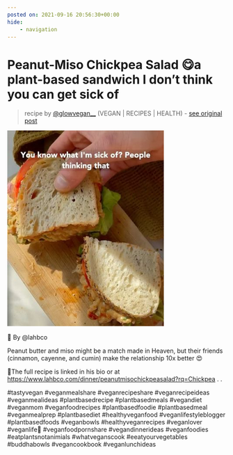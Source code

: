 ```yaml
---
posted on: 2021-09-16 20:56:30+00:00
hide:
    - navigation
---
```


# Peanut-Miso Chickpea Salad 😋a plant-based sandwich I don’t think you can get sick of 

> recipe by [@glowvegan__](https://www.instagram.com/glowvegan__/) 
(VEGAN | RECIPES | HEALTH) - [see original post](https://instagram.com/p/CT5Y2KZJSyl)

![](../img/glowvegan___16-09-2021_2009.png)


🌱 By @lahbco

Peanut butter and miso might be a match made in Heaven, but their friends (cinnamon, cayenne, and cumin) make the relationship 10x better 😍

📲The full recipe is linked in his bio or at https://www.lahbco.com/dinner/peanutmisochickpeasalad?rq=Chickpea
.
.

\#tastyvegan \#veganmealshare \#veganrecipeshare \#veganrecipeideas \#veganmealideas \#plantbasedrecipe \#plantbasedmeals \#vegandiet \#veganmom \#veganfoodrecipes \#plantbasedfoodie \#plantbasedmeal \#veganmealprep \#plantbasediet \#healthyveganfood \#veganlifestyleblogger \#plantbasedfoods \#veganbowls \#healthyveganrecipes 
\#veganlover \#veganlife🌱 \#veganfoodpornshare \#vegandinnerideas \#veganfoodies \#eatplantsnotanimials \#whatveganscook \#eeatyourvegetables \#buddhabowls \#vegancookbook 
\#veganlunchideas 